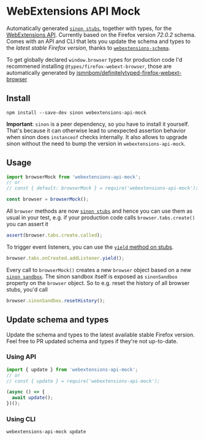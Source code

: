 # WebExtensions API Mock

Automatically generated [`sinon stubs`](https://sinonjs.org/releases/latest/stubs/), together with types, for the [WebExtensions API](https://developer.mozilla.org/en-US/docs/Mozilla/Add-ons/WebExtensions/API). Currently based on the Firefox version _72.0.2_ schema. Comes with an API and CLI that lets you update the schema and types to the _latest stable Firefox version_, thanks to [`webextensions-schema`](https://github.com/stoically/webextensions-schema).

To get globally declared `window.browser` types for production code I'd recommened installing `@types/firefox-webext-browser`, those are automatically generated by [jsmnbom/definitelytyped-firefox-webext-browser](https://github.com/jsmnbom/definitelytyped-firefox-webext-browser)

## Install

```shell
npm install --save-dev sinon webextensions-api-mock
```

**Important**: `sinon` is a peer dependency, so you have to install it yourself. That's because it can otherwise lead to unexpected assertion behavior when sinon does `instanceof` checks internally. It also allows to upgrade sinon without the need to bump the version in `webextensions-api-mock`.

## Usage

```ts
import browserMock from 'webextensions-api-mock';
// or
// const { default: browserMock } = require('webextensions-api-mock');

const browser = browserMock();
```

All `browser` methods are now [`sinon stubs`](https://sinonjs.org/releases/latest/stubs/) and hence you can use them as usual in your test, e.g. if your production code calls `browser.tabs.create()` you can assert it

```ts
assert(browser.tabs.create.called);
```

To trigger event listeners, you can use the [`yield` method on stubs](https://sinonjs.org/releases/latest/stubs/).

```ts
browser.tabs.onCreated.addListener.yield();
```

Every call to `browserMock()` creates a new `browser` object based on a new
[`sinon sandbox`](https://sinonjs.org/releases/latest/sandbox/). The sinon sandbox itself is exposed as `sinonSandbox` property on the
`browser` object. So to e.g. reset the history of all browser stubs, you'd call

```ts
browser.sinonSandbox.resetHistory();
```

## Update schema and types

Update the schema and types to the latest available stable Firefox version. Feel
free to PR updated schema and types if they're not up-to-date.

### Using API

```ts
import { update } from 'webextensions-api-mock';
// or
// const { update } = require('webextensions-api-mock');

(async () => {
  await update();
})();
```

### Using CLI

```
webextensions-api-mock update
```
